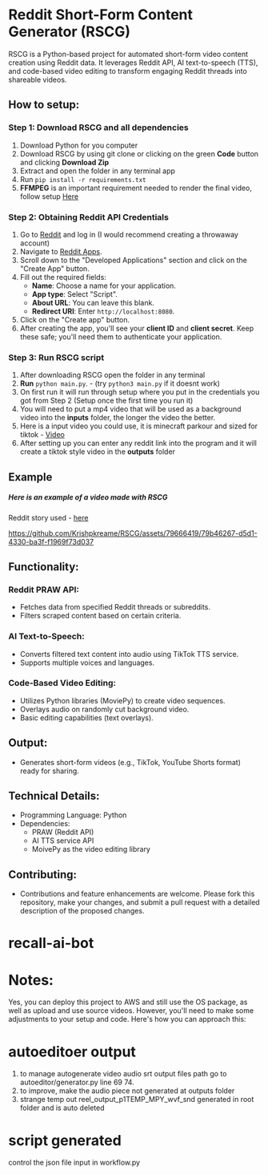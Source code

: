 # Reddit Short-Form Content Generator (RSCG)

RSCG is a Python-based project for automated short-form video content creation using Reddit data. It leverages Reddit API, AI text-to-speech (TTS), and code-based video editing to transform engaging Reddit threads into shareable videos.

## How to setup:

### Step 1: Download RSCG and all dependencies

1. Download Python for you computer
2. Download RSCG by using git clone or clicking on the green **Code** button and clicking **Download Zip**
3. Extract and open the folder in any terminal app
4. Run ```pip install -r requirements.txt```
5. **FFMPEG** is an important requirement needed to render the final video, follow setup [Here](https://gist.github.com/barbietunnie/47a3de3de3274956617ce092a3bc03a1)

### Step 2: Obtaining Reddit API Credentials

1. Go to [Reddit](https://www.reddit.com/) and log in (I would recommend creating a throwaway account)
2. Navigate to [Reddit Apps](https://www.reddit.com/prefs/apps).
3. Scroll down to the "Developed Applications" section and click on the "Create App" button.
4. Fill out the required fields:
   - **Name**: Choose a name for your application.
   - **App type**: Select "Script".
   - **About URL**: You can leave this blank.
   - **Redirect URI**: Enter `http://localhost:8080`.
5. Click on the "Create app" button.
6. After creating the app, you'll see your **client ID** and **client secret**. Keep these safe; you'll need them to authenticate your application.

### Step 3: Run RSCG script

1. After downloading RSCG open the folder in any terminal
2. **Run** `python main.py`. - (try `python3 main.py` if it doesnt work)
3. On first run it will run through setup where you put in the credentials you got from Step 2 (Setup once the first time you run it)
4. You will need to put a mp4 video that will be used as a background video into the **inputs** folder, the longer the video the better.
5. Here is a input video you could use, it is minecraft parkour and sized for tiktok - [Video](https://www.dropbox.com/scl/fi/d83qxfqc6e9dai1mnx6bv/background1.mp4?rlkey=ee9ttg8ctiaq4kdx6rzdg0upq&dl=0)
6. After setting up you can enter any reddit link into the program and it will create a tiktok style video in the **outputs** folder

## Example

##### Here is an example of a video made with RSCG
Reddit story used - [here](https://www.reddit.com/r/AmItheAsshole/comments/1ayhgo1/aita_for_refusing_to_share_some_of_my_food_with/)



https://github.com/Krishpkreame/RSCG/assets/79666419/79b46267-d5d1-4330-ba3f-f1969f73d037



## Functionality:

### Reddit PRAW API:

- Fetches data from specified Reddit threads or subreddits.
- Filters scraped content based on certain criteria.

### AI Text-to-Speech:

- Converts filtered text content into audio using TikTok TTS service.
- Supports multiple voices and languages.

### Code-Based Video Editing:

- Utilizes Python libraries (MoviePy) to create video sequences.
- Overlays audio on randomly cut background video.
- Basic editing capabilities (text overlays).

## Output:

- Generates short-form videos (e.g., TikTok, YouTube Shorts format) ready for sharing.

## Technical Details:

- Programming Language: Python
- Dependencies:
  - PRAW (Reddit API)
  - AI TTS service API
  - MoivePy as the video editing library

## Contributing:

- Contributions and feature enhancements are welcome. Please fork this repository, make your changes, and submit a pull request with a detailed description of the proposed changes.
# recall-ai-bot

# Notes:

Yes, you can deploy this project to AWS and still use the OS package, as well as upload and use source videos. However, you'll need to make some adjustments to your setup and code. Here's how you can approach this:


# autoeditoer output
1. to manage autogenerate video audio srt output files path go to autoeditor/generator.py line 69 74.
2. to improve, make the audio piece not generated at outputs folder
3. strange temp out reel_output_p1TEMP_MPY_wvf_snd generated in root folder and is auto deleted

# script generated
control the json file input in workflow.py

